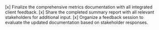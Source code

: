 [x] Finalize the comprehensive metrics documentation with all integrated client feedback.
[x] Share the completed summary report with all relevant stakeholders for additional input.
[x] Organize a feedback session to evaluate the updated documentation based on stakeholder responses.